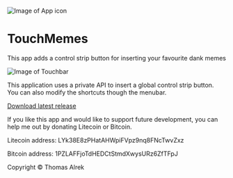 ![Image of App icon](https://i.imgur.com/SSDL7UE.png)

# TouchMemes

This app adds a control strip button for inserting your favourite dank memes

![Image of Touchbar](https://i.imgur.com/055g3Ri.png)

This application uses a private API to insert a global control strip button. You can also modify the shortcuts though the menubar.

[Download latest release](https://github.com/thomas-alrek/TouchMemes/releases/latest)

If you like this app and would like to support future development, you can help me out by donating Litecoin or Bitcoin.

Litecoin address: LYk38E8zPHatAHWpiFVpz9nq8FNcTwvZxz

Bitcoin address: 1PZLAFFjoTdHEDCtStmdXwysURz6ZfTFpJ

Copyright &copy; Thomas Alrek
